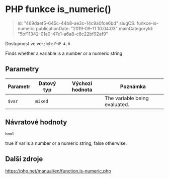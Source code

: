PHP funkce is_numeric()
=======================

> id: "469daef5-645c-44b8-ae3c-14c9a0fce6bd"
> slugCS: funkce-is-numeric
> publicationDate: "2019-09-11 10:04:03"
> mainCategoryId: "5bf11342-01a0-47e1-a6a8-c8c22bf92af9"

Dostupnost ve verzích: `PHP 4.0`

Finds whether a variable is a number or a numeric string


Parametry
--------------

| Parametr | Datový typ | Výchozí hodnota | Poznámka |
|-----|-----|-----|-----|
| `$var` | `mixed` |  | The variable being evaluated. |


Návratové hodnoty
----------------

`bool`

true if var is a number or a numeric
string, false otherwise.

Další zdroje
------------

https://php.net/manual/en/function.is-numeric.php
